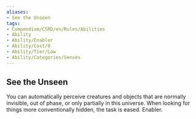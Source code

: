 ```yaml
---
aliases:
- See the Unseen
tags:
- Compendium/CSRD/en/Rules/Abilities
- Ability
- Ability/Enabler
- Ability/Cost/0
- Ability/Tier/Low
- Ability/Categories/Senses
---
```


  
## See the Unseen  
You can automatically perceive creatures and objects that are normally invisible, out of phase, or only partially in this universe. When looking for things more conventionally hidden, the task is eased. Enabler.